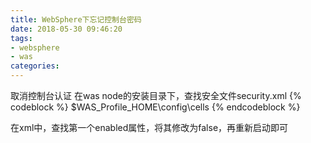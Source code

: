```yaml
---
title: WebSphere下忘记控制台密码
date: 2018-05-30 09:46:20
tags:
- websphere
- was
categories:
---
```

取消控制台认证
在was node的安装目录下，查找安全文件security.xml
{% codeblock %}
$WAS_Profile_HOME\config\cells
{% endcodeblock %}

在xml中，查找第一个enabled属性，将其修改为false，再重新启动即可

